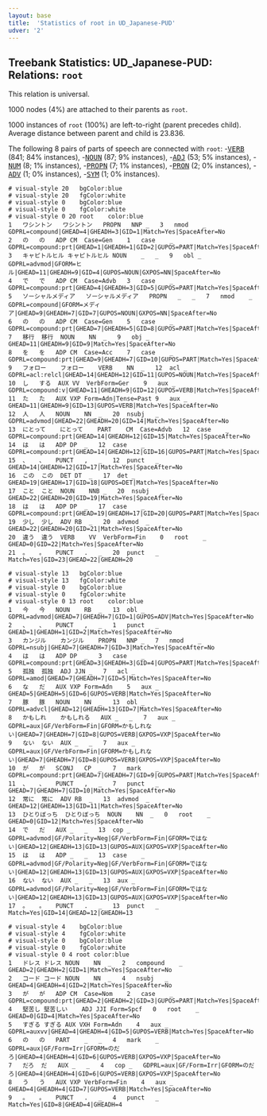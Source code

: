 ```yaml
---
layout: base
title:  'Statistics of root in UD_Japanese-PUD'
udver: '2'
---
```


## Treebank Statistics: UD_Japanese-PUD: Relations: `root`

This relation is universal.

1000 nodes (4%) are attached to their parents as `root`.

1000 instances of `root` (100%) are left-to-right (parent precedes child).
Average distance between parent and child is 23.836.

The following 8 pairs of parts of speech are connected with `root`: -<tt><a href="ja_pud-pos-VERB.html">VERB</a></tt> (841; 84% instances), -<tt><a href="ja_pud-pos-NOUN.html">NOUN</a></tt> (87; 9% instances), -<tt><a href="ja_pud-pos-ADJ.html">ADJ</a></tt> (53; 5% instances), -<tt><a href="ja_pud-pos-NUM.html">NUM</a></tt> (8; 1% instances), -<tt><a href="ja_pud-pos-PROPN.html">PROPN</a></tt> (7; 1% instances), -<tt><a href="ja_pud-pos-PRON.html">PRON</a></tt> (2; 0% instances), -<tt><a href="ja_pud-pos-ADV.html">ADV</a></tt> (1; 0% instances), -<tt><a href="ja_pud-pos-SYM.html">SYM</a></tt> (1; 0% instances).


~~~ conllu
# visual-style 20	bgColor:blue
# visual-style 20	fgColor:white
# visual-style 0	bgColor:blue
# visual-style 0	fgColor:white
# visual-style 0 20 root	color:blue
1	ワシントン	ワシントン	PROPN	NNP	_	3	nmod	_	GDPRL=compound|GHEAD=4|GHEADH=3|GID=1|Match=Yes|SpaceAfter=No
2	の	の	ADP	CM	Case=Gen	1	case	_	GDPRL=compound:prt|GHEAD=1|GHEADH=1|GID=2|GUPOS=PART|Match=Yes|SpaceAfter=No
3	キャピトルヒル	キャピトルヒル	NOUN	_	_	9	obl	_	GDPRL=advmod|GFORM=ヒル|GHEAD=11|GHEADH=9|GID=4|GUPOS=NOUN|GXPOS=NN|SpaceAfter=No
4	で	で	ADP	CM	Case=Advb	3	case	_	GDPRL=compound:prt|GHEAD=4|GHEADH=3|GID=5|GUPOS=PART|Match=Yes|SpaceAfter=No
5	ソーシャルメディア	ソーシャルメディア	PROPN	_	_	7	nmod	_	GDPRL=compound|GFORM=メディア|GHEAD=9|GHEADH=7|GID=7|GUPOS=NOUN|GXPOS=NN|SpaceAfter=No
6	の	の	ADP	CM	Case=Gen	5	case	_	GDPRL=compound:prt|GHEAD=7|GHEADH=5|GID=8|GUPOS=PART|Match=Yes|SpaceAfter=No
7	移行	移行	NOUN	NN	_	9	obj	_	GHEAD=11|GHEADH=9|GID=9|Match=Yes|SpaceAfter=No
8	を	を	ADP	CM	Case=Acc	7	case	_	GDPRL=compound:prt|GHEAD=9|GHEADH=7|GID=10|GUPOS=PART|Match=Yes|SpaceAfter=No
9	フォロー	フォロー	VERB	NN	_	12	acl	_	GDPRL=acl:relcl|GHEAD=14|GHEADH=12|GID=11|GUPOS=NOUN|Match=Yes|SpaceAfter=No
10	し	する	AUX	VV	VerbForm=Ger	9	aux	_	GDPRL=compound:v|GHEAD=11|GHEADH=9|GID=12|GUPOS=VERB|Match=Yes|SpaceAfter=No
11	た	た	AUX	VXP	Form=Adn|Tense=Past	9	aux	_	GHEAD=11|GHEADH=9|GID=13|GUPOS=VERB|Match=Yes|SpaceAfter=No
12	人	人	NOUN	NN	_	20	nsubj	_	GDPRL=advmod|GHEAD=22|GHEADH=20|GID=14|Match=Yes|SpaceAfter=No
13	にとって	にとって	PART	CM	Case=Advb	12	case	_	GDPRL=compound:prt|GHEAD=14|GHEADH=12|GID=15|Match=Yes|SpaceAfter=No
14	は	は	ADP	DP	_	12	case	_	GDPRL=compound:prt|GHEAD=14|GHEADH=12|GID=16|GUPOS=PART|Match=Yes|SpaceAfter=No
15	、	、	PUNCT	,	_	12	punct	_	GHEAD=14|GHEADH=12|GID=17|Match=Yes|SpaceAfter=No
16	この	この	DET	DT	_	17	det	_	GHEAD=19|GHEADH=17|GID=18|GUPOS=DET|Match=Yes|SpaceAfter=No
17	こと	こと	NOUN	NNB	_	20	nsubj	_	GHEAD=22|GHEADH=20|GID=19|Match=Yes|SpaceAfter=No
18	は	は	ADP	DP	_	17	case	_	GDPRL=compound:prt|GHEAD=19|GHEADH=17|GID=20|GUPOS=PART|Match=Yes|SpaceAfter=No
19	少し	少し	ADV	RB	_	20	advmod	_	GHEAD=22|GHEADH=20|GID=21|Match=Yes|SpaceAfter=No
20	違う	違う	VERB	VV	VerbForm=Fin	0	root	_	GHEAD=0|GID=22|Match=Yes|SpaceAfter=No
21	。	。	PUNCT	.	_	20	punct	_	Match=Yes|GID=23|GHEAD=22|GHEADH=20

~~~


~~~ conllu
# visual-style 13	bgColor:blue
# visual-style 13	fgColor:white
# visual-style 0	bgColor:blue
# visual-style 0	fgColor:white
# visual-style 0 13 root	color:blue
1	今	今	NOUN	RB	_	13	obl	_	GDPRL=advmod|GHEAD=7|GHEADH=7|GID=1|GUPOS=ADV|Match=Yes|SpaceAfter=No
2	、	、	PUNCT	,	_	1	punct	_	GHEAD=1|GHEADH=1|GID=2|Match=Yes|SpaceAfter=No
3	カンジル	カンジル	PROPN	NNP	_	7	nmod	_	GDPRL=nsubj|GHEAD=7|GHEADH=7|GID=3|Match=Yes|SpaceAfter=No
4	は	は	ADP	DP	_	3	case	_	GDPRL=compound:prt|GHEAD=3|GHEADH=3|GID=4|GUPOS=PART|Match=Yes|SpaceAfter=No
5	孤独	孤独	ADJ	JJN	_	7	acl	_	GDPRL=amod|GHEAD=7|GHEADH=7|GID=5|Match=Yes|SpaceAfter=No
6	な	だ	AUX	VXP	Form=Adn	5	aux	_	GHEAD=5|GHEADH=5|GID=6|GUPOS=VERB|Match=Yes|SpaceAfter=No
7	豚	豚	NOUN	NN	_	13	obl	_	GDPRL=advcl|GHEAD=12|GHEADH=13|GID=7|Match=Yes|SpaceAfter=No
8	かもしれ	かもしれる	AUX	_	_	7	aux	_	GDPRL=aux|GF/VerbForm=Fin|GFORM=かもしれない|GHEAD=7|GHEADH=7|GID=8|GUPOS=VERB|GXPOS=VXP|SpaceAfter=No
9	ない	ない	AUX	_	_	7	aux	_	GDPRL=aux|GF/VerbForm=Fin|GFORM=かもしれない|GHEAD=7|GHEADH=7|GID=8|GUPOS=VERB|GXPOS=VXP|SpaceAfter=No
10	が	が	SCONJ	CP	_	7	mark	_	GDPRL=compound:prt|GHEAD=7|GHEADH=7|GID=9|GUPOS=PART|Match=Yes|SpaceAfter=No
11	、	、	PUNCT	,	_	7	punct	_	GHEAD=7|GHEADH=7|GID=10|Match=Yes|SpaceAfter=No
12	常に	常に	ADV	RB	_	13	advmod	_	GHEAD=12|GHEADH=13|GID=11|Match=Yes|SpaceAfter=No
13	ひとりぼっち	ひとりぼっち	NOUN	NN	_	0	root	_	GHEAD=0|GID=12|Match=Yes|SpaceAfter=No
14	で	だ	AUX	_	_	13	cop	_	GDPRL=advmod|GF/Polarity=Neg|GF/VerbForm=Fin|GFORM=ではない|GHEAD=12|GHEADH=13|GID=13|GUPOS=AUX|GXPOS=VXP|SpaceAfter=No
15	は	は	ADP	_	_	13	case	_	GDPRL=advmod|GF/Polarity=Neg|GF/VerbForm=Fin|GFORM=ではない|GHEAD=12|GHEADH=13|GID=13|GUPOS=AUX|GXPOS=VXP|SpaceAfter=No
16	ない	ない	AUX	_	_	13	aux	_	GDPRL=advmod|GF/Polarity=Neg|GF/VerbForm=Fin|GFORM=ではない|GHEAD=12|GHEADH=13|GID=13|GUPOS=AUX|GXPOS=VXP|SpaceAfter=No
17	。	。	PUNCT	.	_	13	punct	_	Match=Yes|GID=14|GHEAD=12|GHEADH=13

~~~


~~~ conllu
# visual-style 4	bgColor:blue
# visual-style 4	fgColor:white
# visual-style 0	bgColor:blue
# visual-style 0	fgColor:white
# visual-style 0 4 root	color:blue
1	ドレス	ドレス	NOUN	NN	_	2	compound	_	GHEAD=2|GHEADH=2|GID=1|Match=Yes|SpaceAfter=No
2	コード	コード	NOUN	NN	_	4	nsubj	_	GHEAD=4|GHEADH=4|GID=2|Match=Yes|SpaceAfter=No
3	が	が	ADP	CM	Case=Nom	2	case	_	GDPRL=compound:prt|GHEAD=2|GHEADH=2|GID=3|GUPOS=PART|Match=Yes|SpaceAfter=No
4	堅苦し	堅苦しい	ADJ	JJI	Form=Spcf	0	root	_	GHEAD=0|GID=4|Match=Yes|SpaceAfter=No
5	すぎる	すぎる	AUX	VXH	Form=Adn	4	aux	_	GDPRL=auxvv|GHEAD=4|GHEADH=4|GID=5|GUPOS=VERB|Match=Yes|SpaceAfter=No
6	の	の	PART	_	_	4	mark	_	GDPRL=aux|GF/Form=Irr|GFORM=のだろ|GHEAD=4|GHEADH=4|GID=6|GUPOS=VERB|GXPOS=VXP|SpaceAfter=No
7	だろ	だ	AUX	_	_	4	cop	_	GDPRL=aux|GF/Form=Irr|GFORM=のだろ|GHEAD=4|GHEADH=4|GID=6|GUPOS=VERB|GXPOS=VXP|SpaceAfter=No
8	う	う	AUX	VXP	VerbForm=Fin	4	aux	_	GHEAD=4|GHEADH=4|GID=7|GUPOS=VERB|Match=Yes|SpaceAfter=No
9	。	。	PUNCT	.	_	4	punct	_	Match=Yes|GID=8|GHEAD=4|GHEADH=4

~~~


